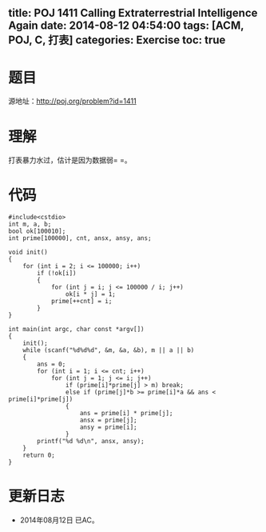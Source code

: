 ﻿title: POJ 1411 Calling Extraterrestrial Intelligence Again
date: 2014-08-12 04:54:00
tags: [ACM, POJ, C, 打表]
categories: Exercise
toc: true
---
# 题目
源地址：http://poj.org/problem?id=1411

# 理解
打表暴力水过，估计是因为数据弱= =。

<!-- more -->

# 代码
```
#include<cstdio>
int m, a, b;
bool ok[100010];
int prime[100000], cnt, ansx, ansy, ans;

void init()
{
    for (int i = 2; i <= 100000; i++)
        if (!ok[i])
        {
            for (int j = i; j <= 100000 / i; j++)
                ok[i * j] = 1;
            prime[++cnt] = i;
        }
}

int main(int argc, char const *argv[])
{
    init();
    while (scanf("%d%d%d", &m, &a, &b), m || a || b)
    {
        ans = 0;
        for (int i = 1; i <= cnt; i++)
            for (int j = 1; j <= i; j++)
                if (prime[i]*prime[j] > m) break;
                else if (prime[j]*b >= prime[i]*a && ans < prime[i]*prime[j])
                {
                    ans = prime[i] * prime[j];
                    ansx = prime[j];
                    ansy = prime[i];
                }
        printf("%d %d\n", ansx, ansy);
    }
    return 0;
}
```
	
# 更新日志
- 2014年08月12日 已AC。